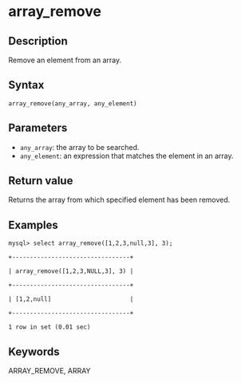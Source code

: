 # array_remove

## Description

Remove an element from an array.

## Syntax

```Plain_Text
array_remove(any_array, any_element)
```

## Parameters

- `any_array`: the array to be searched.
- `any_element`: an expression that matches the element in an array.

## Return value

Returns the array from which specified element has been removed.

## Examples

```Plain_Text
mysql> select array_remove([1,2,3,null,3], 3);

+---------------------------------+

| array_remove([1,2,3,NULL,3], 3) |

+---------------------------------+

| [1,2,null]                      |

+---------------------------------+

1 row in set (0.01 sec)
```

## Keywords

ARRAY_REMOVE, ARRAY
